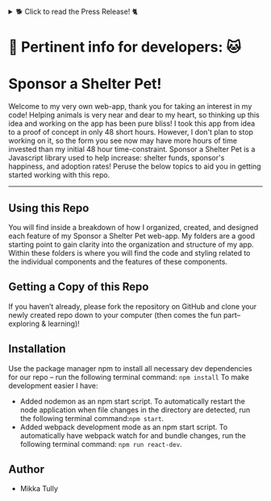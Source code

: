 <details>
  <summary>🐕 Click to read the Press Release! 🐈</summary>

# Sponsor a Shelter Pet! #
Created with: animal shelters/rescues, the animals saved and the community who stands behind them, in mind - this app provides an easy & fun way for each party to benefit from the other!
<!--
> This material was originally posted [here](http://www.quora.com/What-is-Amazons-approach-to-product-development-and-product-management). It is reproduced here for posterities sake.

There is an approach called "working backwards" that is widely used at Amazon. They work backwards from the customer, rather than starting with an idea for a product and trying to bolt customers onto it. While working backwards can be applied to any specific product decision, using this approach is especially important when developing new products or features.

For new initiatives a product manager typically starts by writing an internal press release announcing the finished product. The target audience for the press release is the new/updated product's customers, which can be retail customers or internal users of a tool or technology. Internal press releases are centered around the customer problem, how current solutions (internal or external) fail, and how the new product will blow away existing solutions.

If the benefits listed don't sound very interesting or exciting to customers, then perhaps they're not (and shouldn't be built). Instead, the product manager should keep iterating on the press release until they've come up with benefits that actually sound like benefits. Iterating on a press release is a lot less expensive than iterating on the product itself (and quicker!).

If the press release is more than a page and a half, it is probably too long. Keep it simple. 3-4 sentences for most paragraphs. Cut out the fat. Don't make it into a spec. You can accompany the press release with a FAQ that answers all of the other business or execution questions so the press release can stay focused on what the customer gets. My rule of thumb is that if the press release is hard to write, then the product is probably going to suck. Keep working at it until the outline for each paragraph flows.

Oh, and I also like to write press-releases in what I call "Oprah-speak" for mainstream consumer products. Imagine you're sitting on Oprah's couch and have just explained the product to her, and then you listen as she explains it to her audience. That's "Oprah-speak", not "Geek-speak".

Once the project moves into development, the press release can be used as a touchstone; a guiding light. The product team can ask themselves, "Are we building what is in the press release?" If they find they're spending time building things that aren't in the press release (overbuilding), they need to ask themselves why. This keeps product development focused on achieving the customer benefits and not building extraneous stuff that takes longer to build, takes resources to maintain, and doesn't provide real customer benefit (at least not enough to warrant inclusion in the press release).
 -->

## Summary ##
  There are 3 different customers for this app - what does it provide each of them & what's the benefit?
  1. Animal Shelters/Rescues
      * What does this app provide this customer?
          * A place to upload details about each shelter pet they take in, including: photos, description of personality, tricks, favorite things to do, scale of energy level, and scales for how comfortable they are with other animals, kids, males, females etc.

      * What benefit does customer experience as a result of this app?
          * The ability to easily upload information about the animals so that designated volunteers can easily add to animal profiles & a quick, widespread dispersement of a particular animal's information into the community.
          * Also generates income to care for the animals because everyone who signs up to sponsor a pet will pay $5/month/animal to receive weekly updates.

  2. Community Who Stand Behind Shelters & Animals
      * What does this app provide this customer?
          * A place to easily see updates on their local shelters' pets (see what's included above), and then go one step farther by being able to choose to sponsor a pet for $5/month.
      * What benefit does customer experience as a result of this app?
          * When a person chooses to sponsor an animal they would in turn receive weekly notifications on what their sponsored pet learned/did that week & pics of them each week, which they could then share across social media and brag about 'their' sponsor pet.

  3. Animals Saved by the Shelters
      * What does this app provide this customer?
          * They will receive more exposure as their sponsors brag them up on their social media.
      * What benefit does customer experience as a result of this app?
          * Each animal being frequently featured and shared across the communities social media can only lead to improve the adoption rates and get all these wonderful animals into their forever homes sooner.


## Problem my App Solves ##
  This app helps to solve the persistent problem of trying to increase adoption rates.

## Solution my App Provides ##
  My app makes the sharing of individual shelter animal information easier for the shelters, more fun to engage in by the community & includes a sponsorship element so the community actually feels invested in the outcome of 'their' chosen animal while the shelter gets more funding - it's a win-win-win.

## Quote from the Creator ##
  "Animals provide endless happiness, comfort and joy to their owners - the quicker each of these wonderful souls can find their forever home the better off our world will be!" -Mikka Tully

## How to Get Started ##
  1. Download the app
  2. Browse your local shelter's adoptable animals
  3. Select animal(s) to sponsor
  4. Log in to save your choices, and set up your profile
  5. For $5/month/animal you will receive weekly updates on what your chosen pets were up to that week :) All proceeds go to the shelter to care for the animals.

## Quote from a Satisfied Customer ##
  "Animals should be rewarded for not being people. I hate people." - April Ludgate, Parks & Rec

## What Should You Do Next? ##
  What are you waiting for? Download the app and start saving our communities shelter pets!

</details>

<!-- <details>
  <summary>🐶 Click to read the Pertinent info for Developers! 🐱</summary> -->

# :dog: Pertinent info for developers: :cat:

# Sponsor a Shelter Pet!
Welcome to my very own web-app, thank you for taking an interest in my code! Helping animals is very near and dear to my heart, so thinking up this idea and working on the app has been pure bliss! I took this app from idea to a proof of concept in only 48 short hours. However, I don't plan to stop working on it, so the form you see now may have more hours of time invested than my initial 48 hour time-constraint. Sponsor a Shelter Pet is a Javascript library used to help increase: shelter funds, sponsor's happiness, and adoption rates! Peruse the below topics to aid you in getting started working with this repo.
***

## Using this Repo
You will find inside a breakdown of how I organized, created, and designed each feature of my Sponsor a Shelter Pet web-app. My folders are a good starting point to gain clarity into the organization and structure of my app. Within these folders is where you will find the code and styling related to the individual components and the features of these components.

## Getting a Copy of this Repo
If you haven’t already, please fork the repository on GitHub and clone your newly created repo down to your computer (then comes the fun part– exploring & learning)!

## Installation
Use the package manager npm to install all necessary dev dependencies for our repo – run the following terminal command: `npm install`
To make development easier I have:
  * Added nodemon as an npm start script. To automatically restart the node application when file changes in the directory are detected, run the following terminal command:`npm start`.
  * Added webpack development mode as an npm start script. To automatically have webpack watch for and bundle changes, run the following terminal command: `npm run react-dev`.

## Author
- Mikka Tully

<!-- </details> -->
